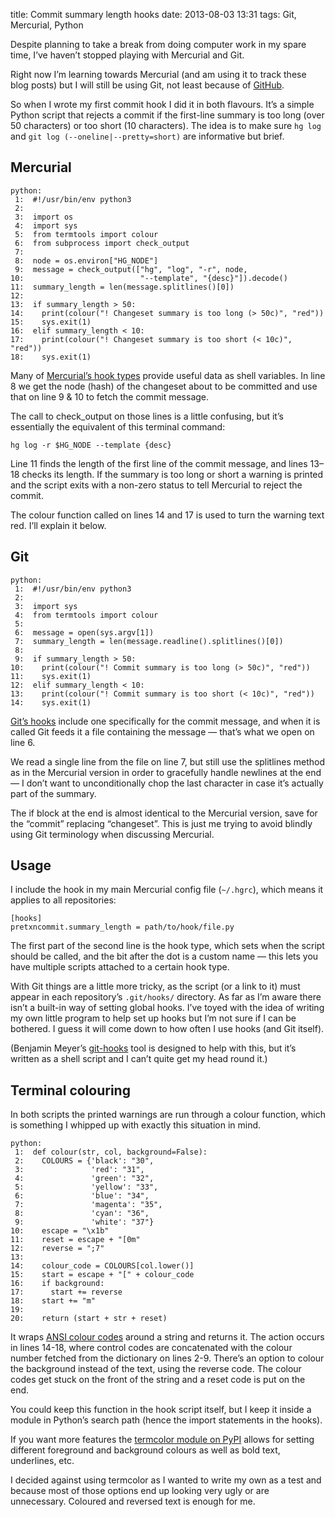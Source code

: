 title: Commit summary length hooks
date: 2013-08-03 13:31
tags: Git, Mercurial, Python

Despite planning to take a break from doing computer work in my spare time, I’ve haven’t stopped playing with Mercurial and Git.

Right now I’m learning towards Mercurial (and am using it to track these blog posts) but I will still be using Git, not least because of [GitHub][gh].

[gh]: https://github.com/robjwells

So when I wrote my first commit hook I did it in both flavours. It’s a simple Python script that rejects a commit if the first-line summary is too long (over 50 characters) or too short (10 characters). The idea is to make sure `hg log` and `git log (--oneline|--pretty=short)` are informative but brief.

## Mercurial

    python:
     1:  #!/usr/bin/env python3
     2:  
     3:  import os
     4:  import sys
     5:  from termtools import colour
     6:  from subprocess import check_output
     7:  
     8:  node = os.environ["HG_NODE"]
     9:  message = check_output(["hg", "log", "-r", node,
    10:                          "--template", "{desc}"]).decode()
    11:  summary_length = len(message.splitlines()[0])
    12:  
    13:  if summary_length > 50:
    14:    print(colour("! Changeset summary is too long (> 50c)", "red"))
    15:    sys.exit(1)
    16:  elif summary_length < 10:
    17:    print(colour("! Changeset summary is too short (< 10c)", "red"))
    18:    sys.exit(1)

Many of [Mercurial’s hook types][hghooks] provide useful data as shell variables. In line 8 we get the node (hash) of the changeset about to be committed and use that on line 9 & 10 to fetch the commit message.

[hghooks]: http://www.selenic.com/mercurial/hgrc.5.html#hooks

The call to check_output on those lines is a little confusing, but it’s essentially the equivalent of this terminal command:

    hg log -r $HG_NODE --template {desc}

Line 11 finds the length of the first line of the commit message, and lines 13–18 checks its length. If the summary is too long or short a warning is printed and the script exits with a non-zero status to tell Mercurial to reject the commit.

The colour function called on lines 14 and 17 is used to turn the warning text red. I’ll explain it below.

## Git

    python:
     1:  #!/usr/bin/env python3
     2:  
     3:  import sys
     4:  from termtools import colour
     5:  
     6:  message = open(sys.argv[1])
     7:  summary_length = len(message.readline().splitlines()[0])
     8:  
     9:  if summary_length > 50:
    10:    print(colour("! Commit summary is too long (> 50c)", "red"))
    11:    sys.exit(1)
    12:  elif summary_length < 10:
    13:    print(colour("! Commit summary is too short (< 10c)", "red"))
    14:    sys.exit(1)


[Git’s hooks][githooks] include one specifically for the commit message, and when it is called Git feeds it a file containing the message — that’s what we open on line 6.

[githooks]: http://git-scm.com/docs/githooks

We read a single line from the file on line 7, but still use the splitlines method as in the Mercurial version in order to gracefully handle newlines at the end — I don’t want to unconditionally chop the last character in case it’s actually part of the summary.

The if block at the end is almost identical to the Mercurial version, save for the “commit” replacing “changeset”. This is just me trying to avoid blindly using Git terminology when discussing Mercurial.

## Usage

I include the hook in my main Mercurial config file (`~/.hgrc`), which means it applies to all repositories:

    [hooks]
    pretxncommit.summary_length = path/to/hook/file.py

The first part of the second line is the hook type, which sets when the script should be called, and the bit after the dot is a custom name — this lets you have multiple scripts attached to a certain hook type.

With Git things are a little more tricky, as the script (or a link to it) must appear in each repository’s `.git/hooks/` directory. As far as I’m aware there isn’t a built-in way of setting global hooks. I’ve toyed with the idea of writing my own little program to help set up hooks but I’m not sure if I can be bothered. I guess it will come down to how often I use hooks (and Git itself).

(Benjamin Meyer’s [git-hooks][icefox-githooks] tool is designed to help with this, but it’s written as a shell script and I can’t quite get my head round it.)

[icefox-githooks]: https://github.com/icefox/git-hooks


## Terminal colouring

In both scripts the printed warnings are run through a colour function, which is something I whipped up with exactly this situation in mind.

    python:
     1:  def colour(str, col, background=False):
     2:    COLOURS = {'black': "30",
     3:               'red': "31",
     4:               'green': "32",
     5:               'yellow': "33",
     6:               'blue': "34",
     7:               'magenta': "35",
     8:               'cyan': "36",
     9:               'white': "37"}
    10:    escape = "\x1b"
    11:    reset = escape + "[0m"
    12:    reverse = ";7"
    13:  
    14:    colour_code = COLOURS[col.lower()]
    15:    start = escape + "[" + colour_code
    16:    if background:
    17:      start += reverse
    18:    start += "m"
    19:  
    20:    return (start + str + reset)

It wraps [ANSI colour codes][ansi] around a string and returns it. The action occurs in lines 14-18, where control codes are concatenated with the colour number fetched from the dictionary on lines 2-9. There’s an option to colour the background instead of the text, using the reverse code. The colour codes get stuck on the front of the string and a reset code is put on the end.

[ansi]: http://en.wikipedia.org/wiki/ANSI_escape_code#Colors

You could keep this function in the hook script itself, but I keep it inside a module in Python’s search path (hence the import statements in the hooks).

If you want more features the [termcolor module on PyPI][termcolor] allows for setting different foreground and background colours as well as bold text, underlines, etc.

[termcolor]: https://pypi.python.org/pypi/termcolor

I decided against using termcolor as I wanted to write my own as a test and because most of those options end up looking very ugly or are unnecessary. Coloured and reversed text is enough for me.
